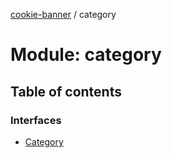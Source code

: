 [cookie-banner](../README.md) / category

# Module: category

## Table of contents

### Interfaces

- [Category](../interfaces/category.Category.md)
